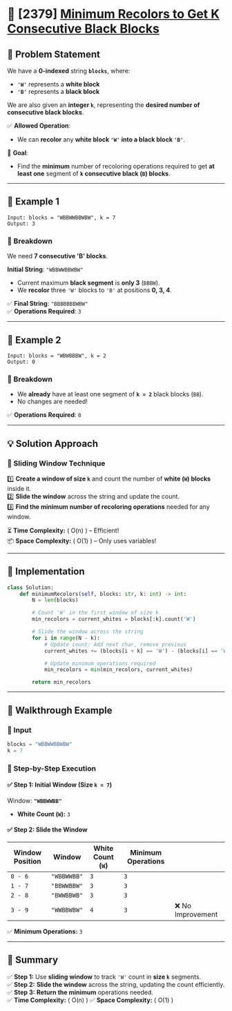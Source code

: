 # 🚀 [2379] [Minimum Recolors to Get K Consecutive Black Blocks](../easy/2379.py)

## 📝 Problem Statement

We have a **0-indexed** string **`blocks`**, where:

-   **`'W'`** represents a **white block**
-   **`'B'`** represents a **black block**

We are also given an **integer `k`**, representing the **desired number of consecutive black blocks**.

✅ **Allowed Operation**:

-   We can **recolor** any **white block `'W'` into a black block `'B'`**.

🔹 **Goal**:

-   Find the **minimum** number of recoloring operations required to get **at least one** segment of **`k` consecutive black (`B`) blocks**.

---

## 🔹 Example 1

```
Input: blocks = "WBBWWBBWBW", k = 7
Output: 3
```

### 🔎 Breakdown

We need **7 consecutive 'B' blocks**.

**Initial String**: `"WBBWWBBWBW"`

-   Current maximum **black segment** is **only 3** (`BBBW`).
-   We **recolor** three `'W'` blocks to `'B'` at positions **0, 3, 4**.

✅ **Final String**: `"BBBBBBBWBW"`  
✅ **Operations Required**: `3`

---

## 🔹 Example 2

```
Input: blocks = "WBWBBBW", k = 2
Output: 0
```

### 🔎 Breakdown

-   We **already** have at least one segment of **`k = 2`** black blocks (`BB`).
-   No changes are needed!

✅ **Operations Required**: `0`

---

## 💡 Solution Approach

### **🔹 Sliding Window Technique**

1️⃣ **Create a window of size `k`** and count the number of **white (`W`) blocks** inside it.  
2️⃣ **Slide the window** across the string and update the count.  
3️⃣ **Find the minimum number of recoloring operations** needed for any window.

⏳ **Time Complexity:** \( O(n) \) – Efficient!  
📦 **Space Complexity:** \( O(1) \) – Only uses variables!

---

## 🔨 Implementation

```python
class Solution:
    def minimumRecolors(self, blocks: str, k: int) -> int:
        N = len(blocks)

        # Count 'W' in the first window of size k
        min_recolors = current_whites = blocks[:k].count('W')

        # Slide the window across the string
        for i in range(N - k):
            # Update count: Add next char, remove previous
            current_whites += (blocks[i + k] == 'W') - (blocks[i] == 'W')

            # Update minimum operations required
            min_recolors = min(min_recolors, current_whites)

        return min_recolors
```

---

## 🏁 Walkthrough Example

### 📌 Input

```python
blocks = "WBBWWBBWBW"
k = 7
```

### 🔄 Step-by-Step Execution

#### ✅ **Step 1: Initial Window (Size `k = 7`)**

Window: **`"WBBWWBB"`**

-   **White Count (`W`):** `3`

#### ✅ **Step 2: Slide the Window**

| Window Position | Window      | White Count (`W`) | Minimum Operations |                   |
| --------------- | ----------- | ----------------- | ------------------ | ----------------- |
| `0 - 6`         | `"WBBWWBB"` | `3`               | `3`                |                   |
| `1 - 7`         | `"BBWWBBW"` | `3`               | `3`                |                   |
| `2 - 8`         | `"BWWBBWB"` | `3`               | `3`                |                   |
| `3 - 9`         | `"WWBBWBW"` | `4`               | `3`                | ❌ No Improvement |

✅ **Minimum Operations:** `3`

---

## 🎯 Summary

✅ **Step 1:** Use **sliding window** to track `'W'` count in **size `k`** segments.  
✅ **Step 2:** **Slide the window** across the string, updating the count efficiently.  
✅ **Step 3:** **Return the minimum** operations needed.  
✅ **Time Complexity:** \( O(n) \) ✅ **Space Complexity:** \( O(1) \)
